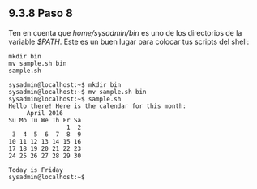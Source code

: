 ## 9.3.8 Paso 8
Ten en cuenta que _home/sysadmin/bin_ es uno de los directorios de la variable _$PATH_. Este es un buen lugar para colocar tus scripts del shell:

	mkdir bin
	mv sample.sh bin
	sample.sh

```shell-session
sysadmin@localhost:~$ mkdir bin                                               
sysadmin@localhost:~$ mv sample.sh bin                                        
sysadmin@localhost:~$ sample.sh                                            
Hello there! Here is the calendar for this month:                             
     April 2016                                                               
Su Mo Tu We Th Fr Sa                                                         
                1  2                                                          
 3  4  5  6  7  8  9                                                          
10 11 12 13 14 15 16                                                          
17 18 19 20 21 22 23                                                          
24 25 26 27 28 29 30                                                          

Today is Friday
sysadmin@localhost:~$
```